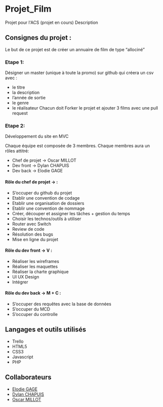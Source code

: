 # Projet_Film

Projet pour l'ACS (projet en cours)
Description

## Consignes du projet :

Le but de ce projet est de créer un annuaire de film de type “allociné”

### Etape 1:
Désigner un master (unique à toute la promo) sur github qui créera un csv avec :
- le titre
- la description
- l’année de sortie
- le genre
- le réalisateur
Chacun doit Forker le projet et ajouter 3 films avec une pull request
### Etape 2:
Développement du site en MVC

Chaque équipe est composée de 3 membres.
Chaque membres aura un rôles attitré:

- Chef de projet -> Oscar MILLOT
- Dev front -> Dylan CHAPUIS
- Dev back -> Elodie GAGE

#### Rôle du chef de projet → :
- S’occuper du github du projet
- Etablir une convention de codage
- Etablir une organisation de dossiers
- Etablir une convention de nommage
- Créer, découper et assigner les tâches + gestion du temps
- Choisir les technos/outils à utiliser
- Router avec Switch
- Review de code
- Résolution des bugs
- Mise en ligne du projet

#### Rôle du dev front → V :
- Réaliser les wireframes
- Réaliser les maquettes
- Réaliser la charte graphique
- UI UX Design
- Intégrer

#### Rôle du dev back → M + C :
- S’occuper des requêtes avec la base de données
- S’occuper du MCD
- S’occuper du controlle

## Langages et outils utilisés

- Trello
- HTML5
- CSS3
- Javascript
- PHP

## Collaborateurs
- [Elodie GAGE](https://github.com/happyvolt92)
- [Dylan CHAPUIS](https://github.com/CDylan-source)
- [Oscar MILLOT](https://github.com/OscarM-Code)
